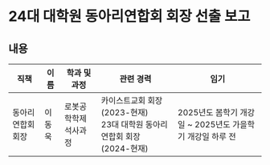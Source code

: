 24대 대학원 동아리연합회 회장 선출 보고
===

## 내용 
| 직책 | 이름 | 학과 및 과정 | 관련 경력 | 임기 |
|---|---|---|---|---|
| 동아리연합회 회장 | 이동욱 | 로봇공학학제 석사과정 | 카이스트교회 회장 (2023-현재) <br> 23대 대학원 동아리 연합회 회장 (2024-현재) | 2025년도 봄학기 개강일 ~ 2025년도 가을학기 개강일 하루 전 |
